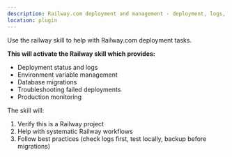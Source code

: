 ```yaml
---
description: Railway.com deployment and management - deployment, logs, migrations, and troubleshooting
location: plugin
---
```


Use the railway skill to help with Railway.com deployment tasks.

**This will activate the Railway skill which provides:**
- Deployment status and logs
- Environment variable management
- Database migrations
- Troubleshooting failed deployments
- Production monitoring

The skill will:
1. Verify this is a Railway project
2. Help with systematic Railway workflows
3. Follow best practices (check logs first, test locally, backup before migrations)
